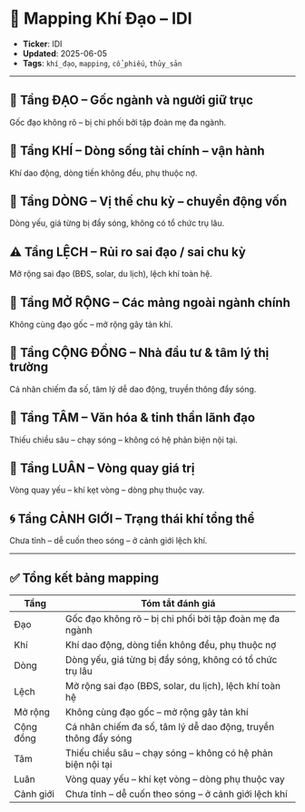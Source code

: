 # 📍 Mapping Khí Đạo – IDI

- **Ticker**: IDI  
- **Updated**: 2025-06-05  
- **Tags**: `khí_đạo`, `mapping`, `cổ_phiếu`, `thủy_sản`

---

## 🌱 Tầng ĐẠO – Gốc ngành và người giữ trục
Gốc đạo không rõ – bị chi phối bởi tập đoàn mẹ đa ngành.

## 💨 Tầng KHÍ – Dòng sống tài chính – vận hành
Khí dao động, dòng tiền không đều, phụ thuộc nợ.

## 🌊 Tầng DÒNG – Vị thế chu kỳ – chuyển động vốn
Dòng yếu, giá từng bị đẩy sóng, không có tổ chức trụ lâu.

## ⚠️ Tầng LỆCH – Rủi ro sai đạo / sai chu kỳ
Mở rộng sai đạo (BĐS, solar, du lịch), lệch khí toàn hệ.

## 🎯 Tầng MỞ RỘNG – Các mảng ngoài ngành chính
Không cùng đạo gốc – mở rộng gây tản khí.

## 👥 Tầng CỘNG ĐỒNG – Nhà đầu tư & tâm lý thị trường
Cá nhân chiếm đa số, tâm lý dễ dao động, truyền thông đẩy sóng.

## 🧠 Tầng TÂM – Văn hóa & tinh thần lãnh đạo
Thiếu chiều sâu – chạy sóng – không có hệ phản biện nội tại.

## 🔁 Tầng LUÂN – Vòng quay giá trị
Vòng quay yếu – khí kẹt vòng – dòng phụ thuộc vay.

## 🌀 Tầng CẢNH GIỚI – Trạng thái khí tổng thể
Chưa tỉnh – dễ cuốn theo sóng – ở cảnh giới lệch khí.

---

## ✅ Tổng kết bảng mapping

| Tầng            | Tóm tắt đánh giá                                                             |
|-----------------|------------------------------------------------------------------------------|
| Đạo             | Gốc đạo không rõ – bị chi phối bởi tập đoàn mẹ đa ngành                    |
| Khí             | Khí dao động, dòng tiền không đều, phụ thuộc nợ                            |
| Dòng            | Dòng yếu, giá từng bị đẩy sóng, không có tổ chức trụ lâu                   |
| Lệch            | Mở rộng sai đạo (BĐS, solar, du lịch), lệch khí toàn hệ                    |
| Mở rộng         | Không cùng đạo gốc – mở rộng gây tản khí                                    |
| Cộng đồng       | Cá nhân chiếm đa số, tâm lý dễ dao động, truyền thông đẩy sóng             |
| Tâm             | Thiếu chiều sâu – chạy sóng – không có hệ phản biện nội tại               |
| Luân            | Vòng quay yếu – khí kẹt vòng – dòng phụ thuộc vay                         |
| Cảnh giới       | Chưa tỉnh – dễ cuốn theo sóng – ở cảnh giới lệch khí                       |
